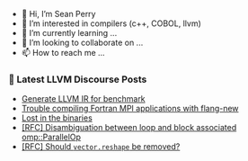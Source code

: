 - 👋 Hi, I’m Sean Perry
- 👀 I’m interested in compilers (c++, COBOL, llvm)
- 🌱 I’m currently learning ...
- 💞️ I’m looking to collaborate on ...
- 📫 How to reach me ...

<!---
s66perry/s66perry is a ✨ special ✨ repository because its `README.md` (this file) appears on your GitHub profile.
You can click the Preview link to take a look at your changes.
--->
### 📕 Latest LLVM Discourse Posts

<!-- DISCOURSE-LLVM:START -->
- [Generate LLVM IR for benchmark](https://discourse.llvm.org/t/generate-llvm-ir-for-benchmark/80444#post_2)
- [Trouble compiling Fortran MPI applications with flang-new](https://discourse.llvm.org/t/trouble-compiling-fortran-mpi-applications-with-flang-new/80516#post_1)
- [Lost in the binaries](https://discourse.llvm.org/t/lost-in-the-binaries/80515#post_1)
- [[RFC] Disambiguation between loop and block associated omp::ParallelOp](https://discourse.llvm.org/t/rfc-disambiguation-between-loop-and-block-associated-omp-parallelop/79972?page=2#post_22)
- [[RFC] Should `vector.reshape` be removed?](https://discourse.llvm.org/t/rfc-should-vector-reshape-be-removed/80478#post_5)
<!-- DISCOURSE-LLVM:END -->
